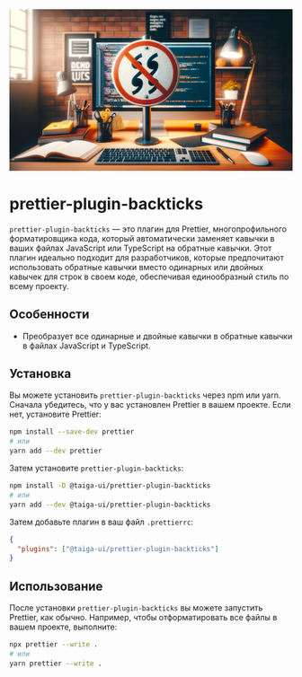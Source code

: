 <img src="./images/banner.webp" alt="prettier-plugin-backticks" />

# prettier-plugin-backticks

`prettier-plugin-backticks` — это плагин для Prettier, многопрофильного форматировщика кода, который автоматически
заменяет кавычки в ваших файлах JavaScript или TypeScript на обратные кавычки. Этот плагин идеально подходит для
разработчиков, которые предпочитают использовать обратные кавычки вместо одинарных или двойных кавычек для строк в своем
коде, обеспечивая единообразный стиль по всему проекту.

## Особенности

- Преобразует все одинарные и двойные кавычки в обратные кавычки в файлах JavaScript и TypeScript.

## Установка

Вы можете установить `prettier-plugin-backticks` через npm или yarn. Сначала убедитесь, что у вас установлен Prettier
в вашем проекте. Если нет, установите Prettier:

```bash
npm install --save-dev prettier
# или
yarn add --dev prettier
```

Затем установите `prettier-plugin-backticks`:

```bash
npm install -D @taiga-ui/prettier-plugin-backticks
# или
yarn add --dev @taiga-ui/prettier-plugin-backticks
```

Затем добавьте плагин в ваш файл `.prettierrc`:

```json
{
  "plugins": ["@taiga-ui/prettier-plugin-backticks"]
}
```

## Использование

После установки `prettier-plugin-backticks` вы можете запустить Prettier, как обычно. Например, чтобы отформатировать
все файлы в вашем проекте, выполните:

```bash
npx prettier --write .
# или
yarn prettier --write .
```
